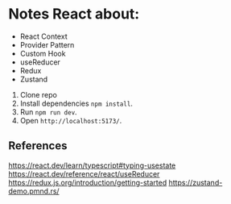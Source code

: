 # Notes React about: 

- React Context 
- Provider Pattern 
- Custom Hook 
- useReducer
- Redux
- Zustand

1. Clone repo
2. Install dependencies `npm install`.
3. Run `npm run dev`.
4. Open `http://localhost:5173/`.


## References
https://react.dev/learn/typescript#typing-usestate
https://react.dev/reference/react/useReducer
https://redux.js.org/introduction/getting-started
https://zustand-demo.pmnd.rs/